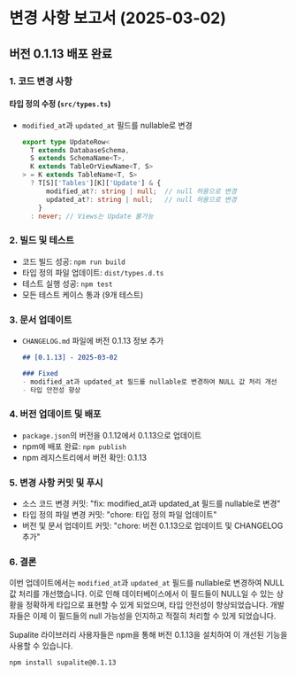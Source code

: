 # 변경 사항 보고서 (2025-03-02)

## 버전 0.1.13 배포 완료

### 1. 코드 변경 사항

#### 타입 정의 수정 (`src/types.ts`)
- `modified_at`과 `updated_at` 필드를 nullable로 변경
  ```typescript
  export type UpdateRow<
    T extends DatabaseSchema,
    S extends SchemaName<T>,
    K extends TableOrViewName<T, S>
  > = K extends TableName<T, S> 
    ? T[S]['Tables'][K]['Update'] & {
        modified_at?: string | null;  // null 허용으로 변경
        updated_at?: string | null;   // null 허용으로 변경
      }
    : never; // Views는 Update 불가능
  ```

### 2. 빌드 및 테스트

- 코드 빌드 성공: `npm run build`
- 타입 정의 파일 업데이트: `dist/types.d.ts`
- 테스트 실행 성공: `npm test`
- 모든 테스트 케이스 통과 (9개 테스트)

### 3. 문서 업데이트

- `CHANGELOG.md` 파일에 버전 0.1.13 정보 추가
  ```markdown
  ## [0.1.13] - 2025-03-02

  ### Fixed
  - modified_at과 updated_at 필드를 nullable로 변경하여 NULL 값 처리 개선
  - 타입 안전성 향상
  ```

### 4. 버전 업데이트 및 배포

- `package.json`의 버전을 0.1.12에서 0.1.13으로 업데이트
- npm에 배포 완료: `npm publish`
- npm 레지스트리에서 버전 확인: 0.1.13

### 5. 변경 사항 커밋 및 푸시

- 소스 코드 변경 커밋: "fix: modified_at과 updated_at 필드를 nullable로 변경"
- 타입 정의 파일 변경 커밋: "chore: 타입 정의 파일 업데이트"
- 버전 및 문서 업데이트 커밋: "chore: 버전 0.1.13으로 업데이트 및 CHANGELOG 추가"

### 6. 결론

이번 업데이트에서는 `modified_at`과 `updated_at` 필드를 nullable로 변경하여 NULL 값 처리를 개선했습니다. 이로 인해 데이터베이스에서 이 필드들이 NULL일 수 있는 상황을 정확하게 타입으로 표현할 수 있게 되었으며, 타입 안전성이 향상되었습니다. 개발자들은 이제 이 필드들의 null 가능성을 인지하고 적절히 처리할 수 있게 되었습니다.

Supalite 라이브러리 사용자들은 npm을 통해 버전 0.1.13을 설치하여 이 개선된 기능을 사용할 수 있습니다.

```bash
npm install supalite@0.1.13
